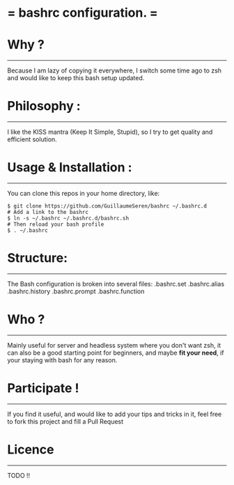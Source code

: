 = bashrc configuration. =
====

# Why ?
----
Because I am lazy of copying it everywhere,
I switch some time ago to zsh and would like to keep this bash setup updated.

# Philosophy :
----
I like the KISS mantra (Keep It Simple, Stupid),
so I try to get quality and efficient solution.

# Usage & Installation :
----
You can clone this repos in your home directory, like:
```
$ git clone https://github.com/GuillaumeSeren/bashrc ~/.bashrc.d
# Add a link to the bashrc
$ ln -s ~/.bashrc ~/.bashrc.d/bashrc.sh
# Then reload your bash profile
$ . ~/.bashrc
```

# Structure:
----
The Bash configuration is broken into several files:
.bashrc.set
.bashrc.alias
.bashrc.history
.bashrc.prompt
.bashrc.function

# Who ?
----
Mainly useful for server and headless system where you don't want zsh,
it can also be a good starting point for beginners, and maybe __fit your need__,
if your staying with bash for any reason.

# Participate !
----
If you find it useful, and would like to add your tips and tricks in it,
feel free to fork this project and fill a Pull Request

# Licence
----
TODO !!
